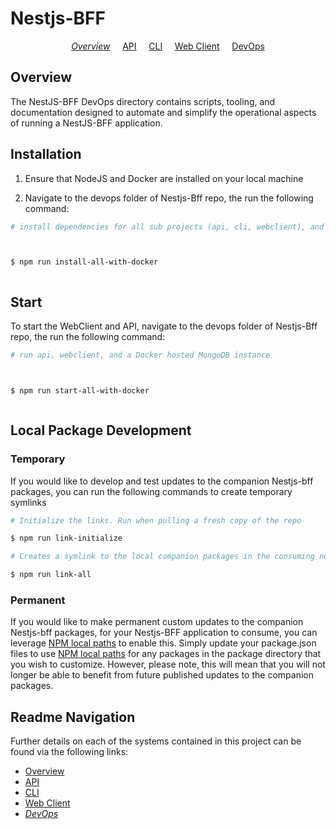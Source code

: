 # Nestjs-BFF

<p align="center">
  <i><a href="../README.md">Overview</a></i>
  &nbsp;&nbsp;&nbsp;
	<a href="../api/README.md">API</a>
  &nbsp;&nbsp;&nbsp;
	<a href="../cli/README.md">CLI</a>
  &nbsp;&nbsp;&nbsp;
	<a href="../webclient/README.md">Web Client</a>
  &nbsp;&nbsp;&nbsp;
	<a href="README.md">DevOps</a>
</p>

## Overview

The NestJS-BFF DevOps directory contains scripts, tooling, and documentation designed to automate and simplify the operational aspects of running a NestJS-BFF application.

## Installation

1.  Ensure that NodeJS and Docker are installed on your local machine

2.  Navigate to the devops folder of Nestjs-Bff repo, the run the following command:

```bash
# install dependencies for all sub projects (api, cli, webclient), and a Docker MongoDB image



$ npm run install-all-with-docker



```

## Start

To start the WebClient and API, navigate to the devops folder of Nestjs-Bff repo, the run the following command:

```bash
# run api, webclient, and a Docker hosted MongoDB instance



$ npm run start-all-with-docker



```

## Local Package Development

### Temporary

If you would like to develop and test updates to the companion Nestjs-bff packages, you can run the following commands to create temporary symlinks

```bash
# Initialize the links. Run when pulling a fresh copy of the repo

$ npm run link-initialize

```

```bash
# Creates a symlink to the local companion packages in the consuming node_modules folder. Run each time the links need refreshing

$ npm run link-all

```

### Permanent

If you would like to make permanent custom updates to the companion Nestjs-bff packages, for your Nestjs-BFF application to consume, you can leverage [NPM local paths](https://docs.npmjs.com/files/package.json#local-paths) to enable this. Simply update your package.json files to use [NPM local paths](https://docs.npmjs.com/files/package.json#local-paths) for any packages in the package directory that you wish to customize. However, please note, this will mean that you will not longer be able to benefit from future published updates to the companion packages.

## Readme Navigation

Further details on each of the systems contained in this project can be found via the following links:

- [Overview](../README.md)
- [API](../api/README.md)
- [CLI](../cli/README.md)
- [Web Client](../README.md)
- _[DevOps](devops/README.md)_
